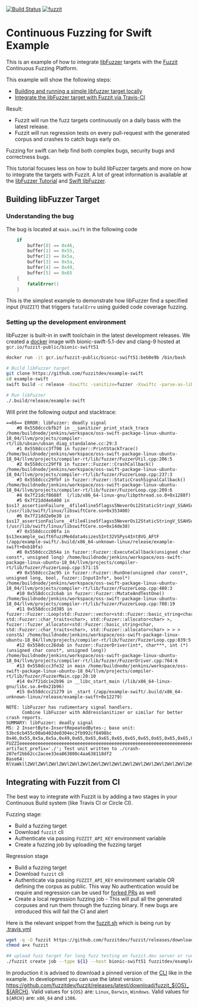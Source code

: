 [![Build Status](https://travis-ci.org/fuzzitdev/example-swift.svg?branch=master)](https://travis-ci.org/fuzzitdev/example-swift)
[![fuzzit](https://app.fuzzit.dev/badge?org_id=fuzzitdev&branch=master)](https://fuzzit.dev)

# Continuous Fuzzing for Swift Example

This is an example of how to integrate [libFuzzer](https://github.com/apple/swift/blob/master/docs/libFuzzerIntegration.rst)
targets with the [Fuzzit](https://fuzzit.dev) Continuous Fuzzing Platform.

This example will show the following steps:
* [Building and running a simple libfuzzer target locally](#building-libfuzzer-target)
* [Integrate the libFuzzer target with Fuzzit via Travis-CI](#integrating-with-fuzzit-from-ci)

Result:
* Fuzzit will run the fuzz targets continuously on a daily basis with the latest release.
* Fuzzit will run regression tests on every pull-request with the generated corpus and crashes to catch bugs early on.

Fuzzing for swift can help find both complex bugs, security bugs and correctness bugs.

This tutorial focuses less on how to build libFuzzer targets and more on how to integrate the targets with Fuzzit. A lot of 
great information is available at the [libFuzzer Tutorial](https://llvm.org/docs/LibFuzzer.html) and [Swift libFuzzer](https://github.com/apple/swift/blob/master/docs/libFuzzerIntegration.rst).

## Building libFuzzer Target



### Understanding the bug

The bug is located at `main.swift` in the following code

```swift
    if
        buffer[0] == 0x46,
        buffer[1] == 0x55,
        buffer[2] == 0x5a,
        buffer[3] == 0x5a,
        buffer[4] == 0x49,
        buffer[5] == 0x65
    {
        fatalError()
    }
```

This is the simplest example to demonstrate how libFuzzer find a specified input (`FUZZIT`) that triggers `fatalErro`
using guided code coverage fuzzing.


### Setting up the development environment

libFuzzer is built-in in swift toolchain in the latest development releases. We created a [docker](https://github.com/fuzzitdev/fuzzit/blob/master/docker/ubuntu/bionic/swift/Dockerfile)
image with bionic-swift-5.1-dev and clang-9 hosted at `gcr.io/fuzzit-public/bionic-swift51`

```bash
docker run -it gcr.io/fuzzit-public/bionic-swift51:beb0e9b /bin/bash

# Build libFuzzer target
git clone https://github.com/fuzzitdev/example-swift
cd example-swift
swift build -c release -Xswiftc -sanitize=fuzzer -Xswiftc -parse-as-library

# Run libFuzzer
./.build/release/example-swift
```

Will print the following output and stacktrace:

```text
==66== ERROR: libFuzzer: deadly signal
    #0 0x558dcccbfb2f in __sanitizer_print_stack_trace /home/buildnode/jenkins/workspace/oss-swift-package-linux-ubuntu-18_04/llvm/projects/compiler-rt/lib/ubsan/ubsan_diag_standalone.cc:29:3
    #1 0x558dccc3f798 in fuzzer::PrintStackTrace() /home/buildnode/jenkins/workspace/oss-swift-package-linux-ubuntu-18_04/llvm/projects/compiler-rt/lib/fuzzer/FuzzerUtil.cpp:206:5
    #2 0x558dccc29ff8 in fuzzer::Fuzzer::CrashCallback() /home/buildnode/jenkins/workspace/oss-swift-package-linux-ubuntu-18_04/llvm/projects/compiler-rt/lib/fuzzer/FuzzerLoop.cpp:237:3
    #3 0x558dccc29fbf in fuzzer::Fuzzer::StaticCrashSignalCallback() /home/buildnode/jenkins/workspace/oss-swift-package-linux-ubuntu-18_04/llvm/projects/compiler-rt/lib/fuzzer/FuzzerLoop.cpp:209:6
    #4 0x7f21dcf8688f  (/lib/x86_64-linux-gnu/libpthread.so.0+0x1288f)
    #5 0x7f21dd4e6400 in $ss17_assertionFailure__4file4line5flagss5NeverOs12StaticStringV_SSAHSus6UInt32VtFTf4xxnnn_n (/usr/lib/swift/linux/libswiftCore.so+0x353400)
    #6 0x7f21dd2e0e38 in $ss17_assertionFailure__4file4line5flagss5NeverOs12StaticStringV_SSAHSus6UInt32VtF (/usr/lib/swift/linux/libswiftCore.so+0x14de38)
    #7 0x558dcccc00fa in $s13example_swift6fuzzMe4data4sizes5Int32VSPys4Int8VG_AFtF (/app/example-swift/.build/x86_64-unknown-linux/release/example-swift+0xb10fa)
    #8 0x558dccc2b54a in fuzzer::Fuzzer::ExecuteCallback(unsigned char const*, unsigned long) /home/buildnode/jenkins/workspace/oss-swift-package-linux-ubuntu-18_04/llvm/projects/compiler-rt/lib/fuzzer/FuzzerLoop.cpp:571:15
    #9 0x558dccc2ac95 in fuzzer::Fuzzer::RunOne(unsigned char const*, unsigned long, bool, fuzzer::InputInfo*, bool*) /home/buildnode/jenkins/workspace/oss-swift-package-linux-ubuntu-18_04/llvm/projects/compiler-rt/lib/fuzzer/FuzzerLoop.cpp:480:3
    #10 0x558dccc2c6ab in fuzzer::Fuzzer::MutateAndTestOne() /home/buildnode/jenkins/workspace/oss-swift-package-linux-ubuntu-18_04/llvm/projects/compiler-rt/lib/fuzzer/FuzzerLoop.cpp:708:19
    #11 0x558dccc2d385 in fuzzer::Fuzzer::Loop(std::Fuzzer::vector<std::Fuzzer::basic_string<char, std::Fuzzer::char_traits<char>, std::Fuzzer::allocator<char> >, fuzzer::fuzzer_allocator<std::Fuzzer::basic_string<char, std::Fuzzer::char_traits<char>, std::Fuzzer::allocator<char> > > > const&) /home/buildnode/jenkins/workspace/oss-swift-package-linux-ubuntu-18_04/llvm/projects/compiler-rt/lib/fuzzer/FuzzerLoop.cpp:839:5
    #12 0x558dccc26dab in fuzzer::FuzzerDriver(int*, char***, int (*)(unsigned char const*, unsigned long)) /home/buildnode/jenkins/workspace/oss-swift-package-linux-ubuntu-18_04/llvm/projects/compiler-rt/lib/fuzzer/FuzzerDriver.cpp:764:6
    #13 0x558dccc3fe32 in main /home/buildnode/jenkins/workspace/oss-swift-package-linux-ubuntu-18_04/llvm/projects/compiler-rt/lib/fuzzer/FuzzerMain.cpp:20:10
    #14 0x7f21dc1e2b96 in __libc_start_main (/lib/x86_64-linux-gnu/libc.so.6+0x21b96)
    #15 0x558dccc21279 in _start (/app/example-swift/.build/x86_64-unknown-linux/release/example-swift+0x12279)

NOTE: libFuzzer has rudimentary signal handlers.
      Combine libFuzzer with AddressSanitizer or similar for better crash reports.
SUMMARY: libFuzzer: deadly signal
MS: 2 InsertByte-InsertRepeatedBytes-; base unit: 53bc6cb455c00ab402de0304ec2fb992cf8498bc
0x46,0x55,0x5a,0x5a,0x49,0x65,0x65,0x65,0x65,0x65,0x65,0x65,0x65,0x65,0x65,0x65,0x65,0x65,0x65,0x65,0x65,0x65,0x65,0x65,0x65,0x65,0x65,0x65,0x65,0x65,0x65,0x65,0x65,0x65,0x65,0x65,0x65,0x65,0x65,0x65,0x65,0x65,0x65,0x65,0x65,0x65,0x65,0x65,0x65,0x65,0x65,0x65,0x65,0x65,0x65,0x65,0x65,0x65,0x65,0x65,0x65,0x65,0x65,0x65,0x65,0x65,0x65,0x65,0x65,0x65,0x65,0x65,0x65,0x65,0x65,0x65,0x65,0x65,0x65,0x65,0x65,0x65,0x65,0x65,0x65,0x65,0x65,0x65,0x65,0x65,0x65,0x65,0x65,0x65,0x65,0x65,0x65,0x65,0x65,0x65,0x65,0x65,0x65,0x65,0x65,0x65,0x65,0x65,0x65,0x65,0x65,0x65,0x65,0x65,0x65,0x65,0x65,0x65,0x65,0x65,0x65,0x3a,0x5a,
FUZZIeeeeeeeeeeeeeeeeeeeeeeeeeeeeeeeeeeeeeeeeeeeeeeeeeeeeeeeeeeeeeeeeeeeeeeeeeeeeeeeeeeeeeeeeeeeeeeeeeeeeeeeeeeeeeeeeeeee:Z
artifact_prefix='./'; Test unit written to ./crash-207ef2bb62cc2acee33ea863800c4aa638118df2
Base64: RlVaWkllZWVlZWVlZWVlZWVlZWVlZWVlZWVlZWVlZWVlZWVlZWVlZWVlZWVlZWVlZWVlZWVlZWVlZWVlZWVlZWVlZWVlZWVlZWVlZWVlZWVlZWVlZWVlZWVlZWVlZWVlZWVlZWVlZWVlZWVlZWVlZWVlZWVlZWVlZTpa

```

## Integrating with Fuzzit from CI

The best way to integrate with Fuzzit is by adding a two stages in your Continuous Build system
(like Travis CI or Circle CI).

Fuzzing stage:

* Build a fuzzing target
* Download `fuzzit` cli
* Authenticate via passing `FUZZIT_API_KEY` environment variable
* Create a fuzzing job by uploading the fuzzing target

Regression stage
* Build a fuzzing target
* Download `fuzzit` cli
* Authenticate via passing `FUZZIT_API_KEY` environment variable OR defining the corpus as public. This way
No authentication would be require and regression can be used for [forked PRs](https://docs.travis-ci.com/user/pull-requests#pull-requests-and-security-restrictions) as well
* Create a local regression fuzzing job - This will pull all the generated corpuses and run them through
the fuzzing binary. If new bugs are introduced this will fail the CI and alert

Here is the relevant snippet from the [fuzzit.sh](https://github.com/fuzzitdev/example-swift/blob/master/fuzzit.sh)
which is being run by [.travis.yml](https://github.com/fuzzitdev/example-swift/blob/master/.travis.yml)

```bash
wget -q -O fuzzit https://github.com/fuzzitdev/fuzzit/releases/download/v2.4.17/fuzzit_Linux_x86_64
chmod a+x fuzzit

## upload fuzz target for long fuzz testing on fuzzit.dev server or run locally for regression
./fuzzit create job --type ${1} --host bionic-swift51 fuzzitdev/example-swift ./.build/release/example-swift
``` 

In production it is advised to download a pinned version of the [CLI](https://github.com/fuzzitdev/fuzzit)
like in the example. In development you can use the latest version:
https://github.com/fuzzitdev/fuzzit/releases/latest/download/fuzzit_${OS}_${ARCH}.
Valid values for `${OS}` are: `Linux`, `Darwin`, `Windows`.
Valid values for `${ARCH}` are: `x86_64` and `i386`.
